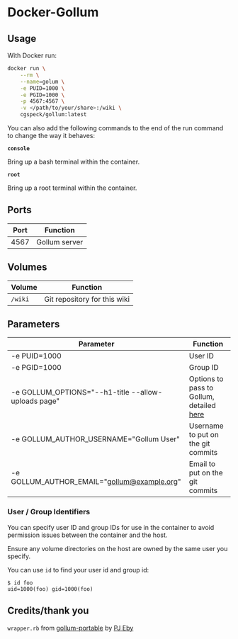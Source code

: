# Docker-Gollum

## Usage

With Docker run:

```bash
docker run \
    --rm \
    --name=golum \
    -e PUID=1000 \
    -e PGID=1000 \
    -p 4567:4567 \
    -v </path/to/your/share>:/wiki \
    cgspeck/gollum:latest
```

You can also add the following commands to the end of the run command to change the way it behaves:

**`console`**

Bring up a bash terminal within the container.

**`root`**

Bring up a root terminal within the container.

## Ports

| Port | Function      |
| ---- | ------------- |
| 4567 | Gollum server |

## Volumes

| Volume  | Function                     |
| ------- | ---------------------------- |
| `/wiki` | Git repository for this wiki |

## Parameters

| Parameter                                           | Function                                                                                   |
| --------------------------------------------------- | ------------------------------------------------------------------------------------------ |
| -e PUID=1000                                        | User ID                                                                                    |
| -e PGID=1000                                        | Group ID                                                                                   |
| -e GOLLUM_OPTIONS="--h1-title --allow-uploads page" | Options to pass to Gollum, detailed [here](https://github.com/gollum/gollum#configuration) |
| -e GOLLUM_AUTHOR_USERNAME="Gollum User"             | Username to put on the git commits                                                         |
| -e GOLLUM_AUTHOR_EMAIL="gollum@example.org"         | Email to put on the git commits                                                            |

### User / Group Identifiers

You can specify user ID and group IDs for use in the container to avoid permission issues between the container and the host.

Ensure any volume directories on the host are owned by the same user you specify.

You can use `id` to find your user id and group id:

```
$ id foo
uid=1000(foo) gid=1000(foo)
```

## Credits/thank you

`wrapper.rb` from [gollum-portable](https://github.com/pjeby/gollum-portable) by [PJ Eby](https://github.com/pjeby)
